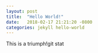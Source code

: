 ```yaml
---
layout: post
title:  "Hello World!"
date:   2018-02-17 21:21:20 -0800
categories: jekyll hello-world
---
```

This is a triumph!git stat